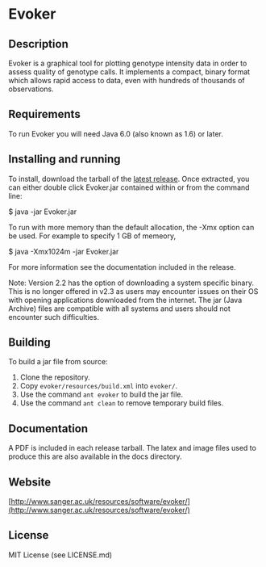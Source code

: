 Evoker
======

Description
-----------
Evoker is a graphical tool for plotting genotype intensity data in order to assess quality of genotype calls. It implements a compact, binary format which allows rapid access to data, even with hundreds of thousands of observations.

Requirements
------------
To run Evoker you will need Java 6.0 (also known as 1.6) or later.

Installing and running
----------------------
To install, download the tarball of the [latest release](https://github.com/wtsi-medical-genomics/evoker/releases). Once extracted, you can either double click Evoker.jar contained within or from the command line:

$ java -jar Evoker.jar

To run with more memory than the default allocation, the -Xmx option can be used. For example to specify 1 GB of memeory,

$ java -Xmx1024m -jar Evoker.jar

For more information see the documentation included in the release.

Note: Version 2.2 has the option of downloading a system specific binary. This is no longer offered in v2.3 as users may encounter issues on their OS with opening applications downloaded from the internet. The jar (Java Archive) files are compatible with all systems and users should not encounter such difficulties.

Building
--------
To build a jar file from source:

1. Clone the repository.
2. Copy ```evoker/resources/build.xml``` into ```evoker/```.
3. Use the command ```ant evoker``` to build the jar file.
4. Use the command ```ant clean``` to remove temporary build files.

Documentation
-------------
A PDF is included in each release tarball. The latex and image files used to produce this are also available in the docs directory.

Website
-------
[http://www.sanger.ac.uk/resources/software/evoker/](http://www.sanger.ac.uk/resources/software/evoker/)

License
-------
MIT License (see LICENSE.md)